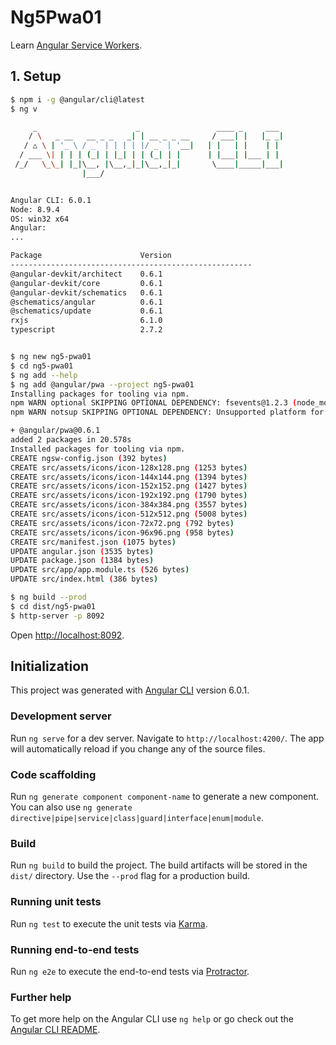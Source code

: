 # Ng5Pwa01
Learn [Angular Service Workers](https://angular.io/guide/service-worker-getting-started).

## 1. Setup
```sh
$ npm i -g @angular/cli@latest
$ ng v

     _                      _                 ____ _     ___
    / \   _ __   __ _ _   _| | __ _ _ __     / ___| |   |_ _|
   / △ \ | '_ \ / _` | | | | |/ _` | '__|   | |   | |    | |
  / ___ \| | | | (_| | |_| | | (_| | |      | |___| |___ | |
 /_/   \_\_| |_|\__, |\__,_|_|\__,_|_|       \____|_____|___|
                |___/


Angular CLI: 6.0.1
Node: 8.9.4
OS: win32 x64
Angular:
...

Package                      Version
------------------------------------------------------
@angular-devkit/architect    0.6.1
@angular-devkit/core         0.6.1
@angular-devkit/schematics   0.6.1
@schematics/angular          0.6.1
@schematics/update           0.6.1
rxjs                         6.1.0
typescript                   2.7.2


$ ng new ng5-pwa01
$ cd ng5-pwa01
$ ng add --help
$ ng add @angular/pwa --project ng5-pwa01
Installing packages for tooling via npm.
npm WARN optional SKIPPING OPTIONAL DEPENDENCY: fsevents@1.2.3 (node_modules\fsevents):
npm WARN notsup SKIPPING OPTIONAL DEPENDENCY: Unsupported platform for fsevents@1.2.3: wanted {"os":"darwin","arch":"any"} (current: {"os":"win32","arch":"x64"})

+ @angular/pwa@0.6.1
added 2 packages in 20.578s
Installed packages for tooling via npm.
CREATE ngsw-config.json (392 bytes)
CREATE src/assets/icons/icon-128x128.png (1253 bytes)
CREATE src/assets/icons/icon-144x144.png (1394 bytes)
CREATE src/assets/icons/icon-152x152.png (1427 bytes)
CREATE src/assets/icons/icon-192x192.png (1790 bytes)
CREATE src/assets/icons/icon-384x384.png (3557 bytes)
CREATE src/assets/icons/icon-512x512.png (5008 bytes)
CREATE src/assets/icons/icon-72x72.png (792 bytes)
CREATE src/assets/icons/icon-96x96.png (958 bytes)
CREATE src/manifest.json (1075 bytes)
UPDATE angular.json (3535 bytes)
UPDATE package.json (1384 bytes)
UPDATE src/app/app.module.ts (526 bytes)
UPDATE src/index.html (386 bytes)

$ ng build --prod
$ cd dist/ng5-pwa01
$ http-server -p 8092
```

Open [http://localhost:8092](http://localhost:8092).

## Initialization
This project was generated with [Angular CLI](https://github.com/angular/angular-cli) version 6.0.1.

### Development server

Run `ng serve` for a dev server. Navigate to `http://localhost:4200/`. The app will automatically reload if you change any of the source files.

### Code scaffolding

Run `ng generate component component-name` to generate a new component. You can also use `ng generate directive|pipe|service|class|guard|interface|enum|module`.

### Build

Run `ng build` to build the project. The build artifacts will be stored in the `dist/` directory. Use the `--prod` flag for a production build.

### Running unit tests

Run `ng test` to execute the unit tests via [Karma](https://karma-runner.github.io).

### Running end-to-end tests

Run `ng e2e` to execute the end-to-end tests via [Protractor](http://www.protractortest.org/).

### Further help

To get more help on the Angular CLI use `ng help` or go check out the [Angular CLI README](https://github.com/angular/angular-cli/blob/master/README.md).

